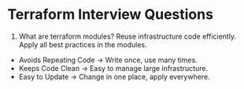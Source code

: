 # Terraform Interview Questions
1. What are terraform modules?
Reuse infrastructure code efficiently.
Apply all best practices in the modules.
- Avoids Repeating Code -> Write once, use many times.
- Keeps Code Clean -> Easy to manage large infrastructure.
- Easy to Update -> Change in one place, apply everywhere.